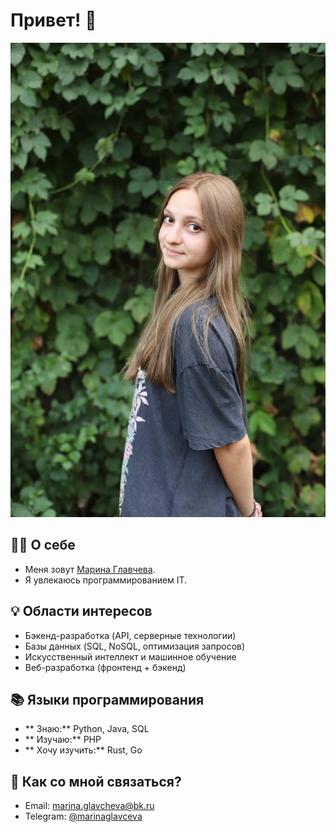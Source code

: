 # Привет! 👋

![Мой аватар](my.image.jpg)

## 👩‍💻 О себе  
- Меня зовут [Марина Главчева](https://github.com/marinaglavceva).  
- Я увлекаюсь программированием IT.

## 💡 Области интересов  
-  Бэкенд-разработка (API, серверные технологии)  
-  Базы данных (SQL, NoSQL, оптимизация запросов)  
-  Искусственный интеллект и машинное обучение  
-  Веб-разработка (фронтенд + бэкенд)  

## 📚 Языки программирования  
- ** Знаю:** Python, Java, SQL  
- ** Изучаю:** PHP  
- ** Хочу изучить:** Rust, Go  

## 📩 Как со мной связаться?  
-  Email: marina.glavcheva@bk.ru  
-  Telegram: [@marinaglavceva](https://t.me/marinaglavceva)  

